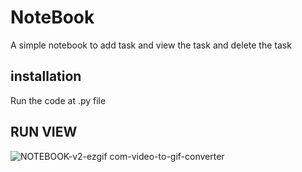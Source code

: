 # NoteBook
A simple notebook to add task and view the task and delete the task

## installation
Run the code at .py file



## RUN VIEW
![NOTEBOOK-v2-ezgif com-video-to-gif-converter](https://github.com/user-attachments/assets/54b955be-0943-47fe-8296-985bc8e561e5)
